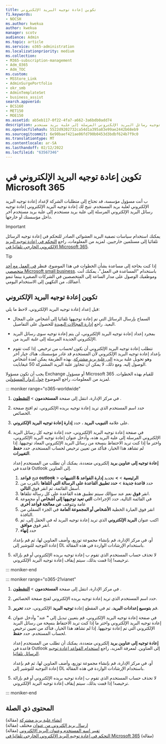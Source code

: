 ```yaml
---
title: تكوين إعادة توجيه البريد الإلكتروني
f1.keywords:
- NOCSH
ms.author: kwekua
author: kwekua
manager: scotv
audience: Admin
ms.topic: article
ms.service: o365-administration
ms.localizationpriority: medium
ms.collection:
- M365-subscription-management
- Adm_O365
- Adm_TOC
ms.custom:
- MSStore_Link
- AdminSurgePortfolio
- okr_smb
- AdminTemplateSet
- business_assist
search.appverid:
- BCS160
- MET150
- MOE150
ms.assetid: ab5eb117-0f22-4fa7-a662-3a6bdb0add74
description: تتيح لك إعادة توجيه البريد الإلكتروني إعادة توجيه رسائل البريد الإلكتروني المرسلة إلى علبة بريد مستخدم Microsoft 365 علبة بريد أخرى داخل مؤسستك أو خارجها.
ms.openlocfilehash: 5522d9202732ca54d1a395a83e99ae2442b68eb9
ms.sourcegitcommit: 6e90baef421ae06fd790b0453d3bdbf624b7f9c0
ms.translationtype: MT
ms.contentlocale: ar-SA
ms.lasthandoff: 02/12/2022
ms.locfileid: "63567346"
---
```

# <a name="configure-email-forwarding-in-microsoft-365"></a>تكوين إعادة توجيه البريد الإلكتروني في Microsoft 365

ب أنت مسؤول مؤسسة، قد تحتاج إلى متطلبات الشركة لإعداد إعادة توجيه البريد الإلكتروني لعلبة بريد المستخدم. تتيح لك إعادة توجيه البريد الإلكتروني إعادة توجيه رسائل البريد الإلكتروني المرسلة إلى علبة بريد مستخدم إلى علبة بريد مستخدم آخر داخل مؤسستك أو خارجها.

> [!IMPORTANT]
> يمكنك استخدام سياسات تصفية البريد العشوائي الصادر للتحكم في إعادة توجيه الرسائل تلقائيا إلى مستلمين خارجيين. لمزيد من المعلومات، راجع [التحكم في إعادة توجيه البريد الإلكتروني الخارجي تلقائيا في Microsoft 365](/microsoft-365/security/office-365-security/external-email-forwarding#how-the-outbound-spam-filter-policy-settings-work-with-other-automatic-email-forwarding-controls).

> [!TIP]
> إذا كنت بحاجة إلى مساعدة بشأن الخطوات في هذا الموضوع، فنظر [في العمل مع أحد متخصصي Microsoft small business](https://go.microsoft.com/fwlink/?linkid=2186871). باستخدام "المساعدة في العمل"، يمكنك أنت وموظفيك الوصول على مدار الساعة إلى المتخصصين في الشركات الصغيرة بينما تنمو أعمالك، من التكهين إلى الاستخدام اليومي.

## <a name="configure-email-forwarding"></a>تكوين إعادة توجيه البريد الإلكتروني

قبل إعداد إعادة توجيه البريد الإلكتروني، لاحظ ما يلي:

- السماح بإرسال الرسائل التي تم إعادة توجيهها تلقائيا إلى أشخاص على المجال البعيد. راجع [إدارة المجالات البعيدة](/exchange/mail-flow-best-practices/remote-domains/manage-remote-domains) للحصول على التفاصيل.

- بمجرد إعداد إعادة توجيه البريد الإلكتروني، لن يتم  إعادة توجيه سوى رسائل البريد الإلكتروني الجديدة المرسلة إلى *علبة* البريد من.

- تتطلب إعادة توجيه البريد الإلكتروني أن  *يكون لحساب من*  ترخيص. إذا كنت تقوم بإعداد إعادة توجيه البريد الإلكتروني لأن المستخدم قد غادر مؤسستك، هناك خيار آخر وهو تحويل علبة بريده [إلى علبة بريد مشتركة](convert-user-mailbox-to-shared-mailbox.md). بهذه الطريقة يمكن لعدة أشخاص الوصول إليه. ومع ذلك، لا يمكن أن تتجاوز علبة البريد المشتركة 50 غيغابايت.

يجب أن تكون مسؤولا Exchange أو مسؤول Microsoft 365 للقيام بهذه الخطوات. لمزيد من المعلومات، راجع الموضوع [حول أدوار المسؤولين](../add-users/about-admin-roles.md).

::: moniker range="o365-worldwide"

1. في مركز الإدارة، انتقل إلى صفحة **المستخدمون** \> **[النشطون](https://go.microsoft.com/fwlink/p/?linkid=834822)** .

2. حدد اسم المستخدم الذي تريد إعادة توجيه بريده الإلكتروني، ثم افتح صفحة الخصائص.

3. على علامة **التبويب البريد** ، حدد **إدارة إعادة توجيه البريد الإلكتروني**.

4. في صفحة إعادة توجيه البريد الإلكتروني، حدد إعادة توجيه كل رسائل البريد الإلكتروني المرسلة إلى علبة البريد هذه، وأدخل عنوان إعادة توجيه البريد الإلكتروني، واختر ما إذا كنت تريد الاحتفاظ بنسخة من رسائل البريد الإلكتروني المعاد توجيهها. إذا لم تشاهد هذا الخيار، فتأكد من تعيين ترخيص لحساب المستخدم. حدد **حفظ التغييرات**.

    **إعادة توجيه إلى عناوين بريد** إلكتروني متعددة، يمكنك أن تطلب من المستخدم إعداد قاعدة في Outlook إلى العناوين. 
    
    1.  فتح **قواعد outlook** > **الرئيسية** >  **>** تحديد **إدارة القواعد & التنبيهات**
    1. حدد **قاعدة جديدة** > **حدد تطبيق القاعدة على الرسالة التي أتلقاها** بالقرب من أسفل القائمة، ثم انقر فوق **التالي**.
    1. انقر **فوق** نعم عند سؤالك سيتم تطبيق هذه القاعدة على كل رسالة تتلقاها. 
    1. في القائمة التالية، حدد الإجراءات **التي تعيد توجيهها إلى أشخاص** أو مجموعة عامة وتتوقف **عن معالجة قواعد أخرى**
    1. انقر فوق العبارة الخطية **الأشخاص أو المجموعة العامة** في الجزء السفلي من النافذة.
    1. اكتب عنوان **البريد الإلكتروني** الذي تريد إعادة توجيه البريد له في الحقل إلى، ثم انقر فوق **موافق**.
    1. حدد **إنهاء**
    

     أو، في مركز الإدارة، قم [](../setup/create-distribution-lists.md)بإنشاء مجموعة توزيع، وأضف العناوين لها، ثم قم بإعداد إعادة التوجيه للتوشير إلى DL باستخدام الإرشادات الواردة في هذه المقالة. [](add-user-or-contact-to-distribution-list.md)

5. لا تحذف حساب المستخدم الذي تقوم ب إعادة توجيه بريده الإلكتروني أو قم بإزالة ترخيصه!  إذا قمت بذلك، سيتم إيقاف إعادة توجيه البريد الإلكتروني.

::: moniker-end

::: moniker range="o365-21vianet"

1. في مركز الإدارة، انتقل إلى صفحة **المستخدمون** \> **[النشطون](https://go.microsoft.com/fwlink/p/?linkid=850628)** .

2. حدد اسم المستخدم الذي تريد إعادة توجيه بريده الإلكتروني لفتح صفحة الخصائص.

3. قم **بتوسيع إعدادات البريد**، ثم في المقطع إعادة **توجيه البريد** الإلكتروني، حدد **تحرير**.

4. في صفحة إعادة توجيه البريد الإلكتروني، قم بتعيين تبديل إلى **"** عند" وأدخل عنوان إعادة توجيه البريد الإلكتروني واختر ما إذا كنت تريد الاحتفاظ بنسخة من رسائل البريد الإلكتروني التي تم إعادة توجيهها. إذا لم تشاهد هذا الخيار، فتأكد من تعيين ترخيص لحساب المستخدم. حدد **حفظ**.

   **إعادة توجيه إلى عناوين بريد** إلكتروني متعددة، يمكنك أن تطلب من المستخدم إعداد قاعدة في Outlook إلى العناوين. لمعرفة المزيد، راجع [استخدام القواعد إعادة توجيه الرسائل تلقائيا](https://support.microsoft.com/office/45aa9664-4911-4f96-9663-ece42816d746).

   أو، في مركز الإدارة، قم [](../setup/create-distribution-lists.md)بإنشاء مجموعة توزيع، وأضف العناوين لها، ثم قم بإعداد إعادة التوجيه للتوشير إلى DL باستخدام الإرشادات الواردة في هذه المقالة. [](add-user-or-contact-to-distribution-list.md)

5. لا تحذف حساب المستخدم الذي تقوم ب إعادة توجيه بريده الإلكتروني أو قم بإزالة ترخيصه! إذا قمت بذلك، سيتم إيقاف إعادة توجيه البريد الإلكتروني.

::: moniker-end

## <a name="related-content"></a>المحتوى ذي الصلة 

[إنشاء علبة بريد مشتركة](../email/create-a-shared-mailbox.md) (مقالة)\
[إرسال بريد إلكتروني من عنوان](https://support.microsoft.com/office/ccba89cb-141c-4a36-8c56-6d16a8556d2e) مختلف (مقالة)\
[تغيير اسم المستخدم وعنوان البريد الإلكتروني](../add-users/change-a-user-name-and-email-address.md) (مقالة)\
[التحكم في إعادة توجيه البريد الإلكتروني الخارجي تلقائيا في Microsoft 365](/microsoft-365/security/office-365-security/external-email-forwarding) (مقالة)



